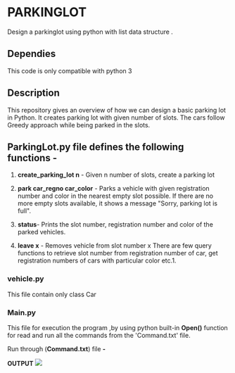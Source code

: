 # **PARKINGLOT**
Design a parkinglot using python with list data structure .

## **Dependies**
This code is only compatible with python 3
## **Description**
This repository gives an overview of how we can design a basic parking lot in Python. It creates parking lot with given number of slots. The cars follow Greedy approach while being parked in the slots.

**ParkingLot.py** file defines the following functions -
-

1. **create_parking_lot n** - Given n number of slots, create a parking lot

2. **park car_regno car_color** - Parks a vehicle with given registration number and color in the nearest empty slot possible. If there are no more empty slots available, it shows a message "Sorry, parking lot is full".

3. **status**- Prints the slot number, registration number and color of the parked vehicles.

4. **leave x** - Removes vehicle from slot number x
There are few query functions to retrieve slot number from registration number of car, get registration numbers of cars with particular color etc.1.

### **vehicle.py** 
This file contain only  class Car 




### **Main.py** 
This  file for execution the program ,by using  python built-in  **Open()**  function   for read and run all the commands from the 'Command.txt'  file. 

Run through (**Command.txt**) file **-**

**OUTPUT**
<img src = "C:\Users\ACER\Pictures\Screenshots\Screenshot (3).png">




